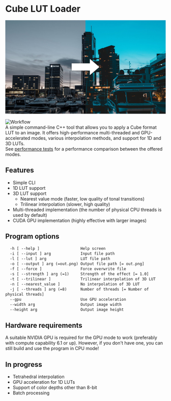 # Cube LUT Loader
<center><img src="docs/example_pic.jpg" alt="drawing" width="600"/></center>

![Workflow](https://github.com/JakubOchnik/Cube-LUT-Loader/actions/workflows/build-and-test.yml/badge.svg)  
A simple command-line C++ tool that allows you to apply a Cube format LUT to an image.
It offers high-performance multi-threaded and GPU-accelerated modes, various interpolation methods, and support for 1D and 3D LUTs.  
See [performance tests](PERFORMANCE.md) for a performance comparison between the offered modes.

## Features
- Simple CLI
- 1D LUT support
- 3D LUT support
    - Nearest value mode (faster, low quality of tonal transitions)
    - Trilinear interpolation (slower, high quality)
- Multi-threaded implementation (the number of physical CPU threads is used by default)
- CUDA GPU implementation (highly effective with larger images)

## Program options
```
  -h [ --help ]                  Help screen
  -i [ --input ] arg             Input file path
  -l [ --lut ] arg               LUT file path
  -o [ --output ] arg (=out.png) Output file path [= out.png]
  -f [ --force ]                 Force overwrite file
  -s [ --strength ] arg (=1)     Strength of the effect [= 1.0]
  -t [ --trilinear ]             Trilinear interpolation of 3D LUT
  -n [ --nearest_value ]         No interpolation of 3D LUT
  -j [ --threads ] arg (=8)      Number of threads [= Number of physical threads]
  --gpu                          Use GPU acceleration
  --width arg                    Output image width
  --height arg                   Output image height
```

## Hardware requirements
A suitable NVIDIA GPU is required for the GPU mode to work (preferably with compute capability 6.1 or up).
However, if you don't have one, you can still build and use the program in CPU mode!

## In progress
- Tetrahedral interpolation
- GPU acceleration for 1D LUTs
- Support of color depths other than 8-bit
- Batch processing
